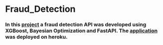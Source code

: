 # Fraud_Detection

### In this [project](https://github.com/rafaelpavan95/Fraud_Detection/blob/main/notebook.ipynb) a fraud detection API was developed using XGBoost, Bayesian Optimization and FastAPI. The [application](https://github.com/rafaelpavan95/Fraud_Detection/blob/main/app.py) was deployed on heroku. 
 

